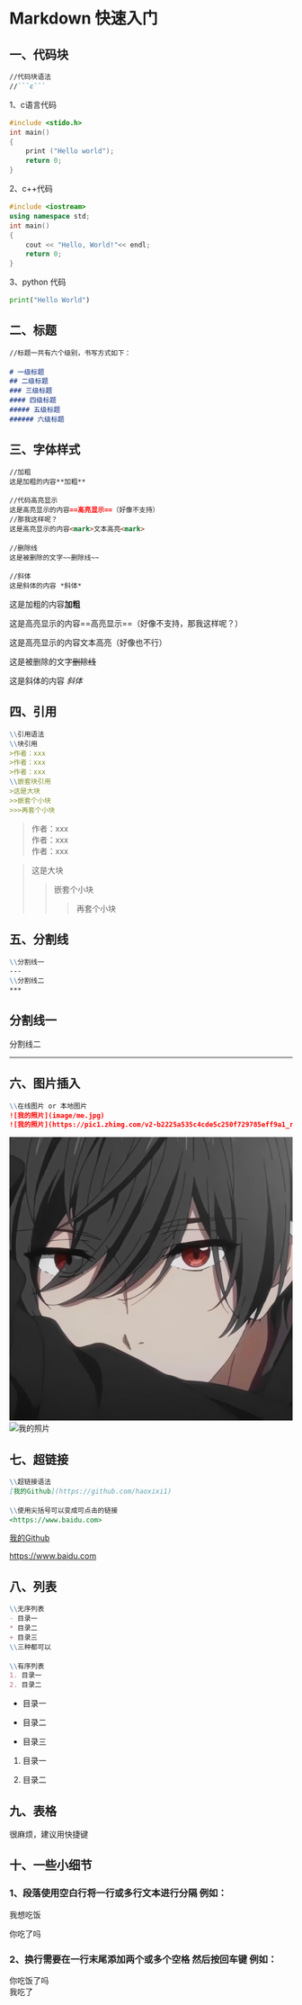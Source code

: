 # Markdown 快速入门

## 一、代码块

```markdown
//代码块语法
//```c```
```

1、c语言代码

``` c
#include <stido.h>
int main()
{
    print ("Hello world");
    return 0;
}
```

2、c++代码

```c++
#include <iostream>
using namespace std;    
int main() 
{                    
    cout << "Hello, World!"<< endl;             
    return 0;                 
}
```

3、python 代码

```python
print("Hello World")
```

## 二、标题

```markdown
//标题一共有六个级别，书写方式如下：

# 一级标题
## 二级标题
### 三级标题
#### 四级标题
##### 五级标题
###### 六级标题
```

## 三、字体样式

```markdown
//加粗
这是加粗的内容**加粗**

//代码高亮显示
这是高亮显示的内容==高亮显示==（好像不支持）
//那我这样呢？
这是高亮显示的内容<mark>文本高亮<mark>

//删除线
这是被删除的文字~~删除线~~

//斜体
这是斜体的内容 *斜体*
```

这是加粗的内容**加粗**

这是高亮显示的内容==高亮显示==（好像不支持，那我这样呢？）

这是高亮显示的内容文本高亮（好像也不行）

这是被删除的文字~~删除线~~

这是斜体的内容 *斜体*

## 四、引用

```markdown
\\引用语法
\\块引用
>作者：xxx
>作者：xxx
>作者：xxx
\\嵌套块引用
>这是大块
>>嵌套个小块
>>>再套个小块
```
>作者：xxx  
>作者：xxx  
>作者：xxx  

>这是大块
>>嵌套个小块
>>>再套个小块

## 五、分割线

```markdown
\\分割线一
---
\\分割线二
***
```

## 分割线一

分割线二

***

## 六、图片插入

```markdown
\\在线图片 or 本地图片
![我的照片](image/me.jpg)
![我的照片](https://pic1.zhimg.com/v2-b2225a535c4cde5c250f729785eff9a1_r.jpg?source=2c26e567)
```

![我的照片](image/me.jpg)
![我的照片](https://pic1.zhimg.com/v2-b2225a535c4cde5c250f729785eff9a1_r.jpg?source=2c26e567)

## 七、超链接

```markdown
\\超链接语法
[我的Github](https://github.com/haoxixi1)

\\使用尖括号可以变成可点击的链接  
<https://www.baidu.com>  
```

[我的Github](https://github.com/haoxixi1)

<https://www.baidu.com>
## 八、列表

```markdown
\\无序列表
- 目录一
* 目录二
+ 目录三 
\\三种都可以

\\有序列表
1. 目录一
2. 目录二
```

- 目录一
* 目录二
+ 目录三 

1. 目录一

2. 目录二

## 九、表格

很麻烦，建议用快捷键

## 十、一些小细节

### 1、段落使用空白行将一行或多行文本进行分隔 例如：  

我想吃饭

你吃了吗

### 2、换行需要在一行末尾添加两个或多个空格 然后按回车键  例如：  
你吃饭了吗  
我吃了